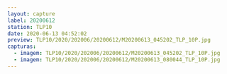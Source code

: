```yaml
---
layout: capture
label: 20200612
station: TLP10
date: 2020-06-13 04:52:02
preview: TLP10/2020/202006/20200612/M20200613_045202_TLP_10P.jpg
capturas:
  - imagem: TLP10/2020/202006/20200612/M20200613_045202_TLP_10P.jpg
  - imagem: TLP10/2020/202006/20200612/M20200613_080044_TLP_10P.jpg
---
```

